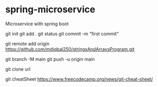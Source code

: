 # spring-microservice
Microservice with spring boot

git init
git add .
git status
git commit -m "first commit"

git remote add origin https://github.com/mdiqbal250/stringsAndArraysProgram.git

git branch -M main
git push -u origin main


git clone url

git cheatSheet https://www.freecodecamp.org/news/git-cheat-sheet/


